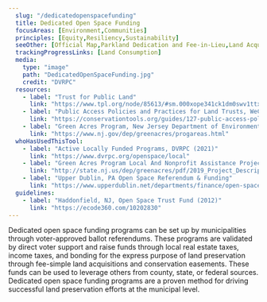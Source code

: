 ```yaml
---
  slug: "/dedicatedopenspacefunding"
  title: Dedicated Open Space Funding
  focusAreas: [Environment,Communities]
  principles: [Equity,Resiliency,Sustainability]
  seeOther: [Official Map,Parkland Dedication and Fee-in-Lieu,Land Acquisition and Conservation Easements,Comprehensive Environmental Protection Ordinance]
  trackingProgressLinks: [Land Consumption]
  media: 
    type: "image"
    path: "DedicatedOpenSpaceFunding.jpg"
    credit: "DVRPC"
  resources: 
    - label: "Trust for Public Land"
      link: "https://www.tpl.org/node/85613/#sm.000xope341ck1dm0swv1ttxmvywao"
    - label: "Public Access Policies and Practices for Land Trusts, WeConservePA"
      link: "https://conservationtools.org/guides/127-public-access-policies-and-practices-for-land-trusts"
    - label: "Green Acres Program, New Jersey Department of Environmental Protection (NJDEP)"
      link: "https://www.nj.gov/dep/greenacres/progareas.html"  
  whoHasUsedThisTool: 
    - label: "Active Locally Funded Programs, DVRPC (2021)"
      link: "https://www.dvrpc.org/openspace/local"
    - label: "Green Acres Program Local And Nonprofit Assistance Project Descriptions, NJDEP (2019)"
      link: "http://state.nj.us/dep/greenacres/pdf/2019_Project_Descriptions.pdf"
    - label: "Upper Dublin, PA Open Space Referendum & Funding"
      link: "https://www.upperdublin.net/departments/finance/open-space-referendum-funding/"
  guidelines: 
    - label: "Haddonfield, NJ, Open Space Trust Fund (2012)"
      link: "https://ecode360.com/10202830"
---
```


Dedicated open space funding programs can be set up by municipalities through voter-approved ballot referendums. These programs are validated by direct voter support and raise funds through local real estate taxes, income taxes, and bonding for the express purpose of land preservation through fee-simple land acquisitions and conservation easements. These funds can be used to leverage others from county, state, or federal sources. Dedicated open space funding programs are a proven method for driving successful land preservation efforts at the municipal level.
